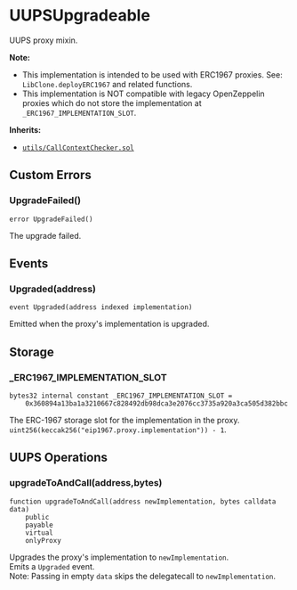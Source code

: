 # UUPSUpgradeable

UUPS proxy mixin.


<b>Note:</b>

- This implementation is intended to be used with ERC1967 proxies. See: `LibClone.deployERC1967` and related functions.
- This implementation is NOT compatible with legacy OpenZeppelin proxies
which do not store the implementation at `_ERC1967_IMPLEMENTATION_SLOT`.

<b>Inherits:</b>  

- [`utils/CallContextChecker.sol`](utils/callcontextchecker.md)  


<!-- customintro:start --><!-- customintro:end -->

## Custom Errors

### UpgradeFailed()

```solidity
error UpgradeFailed()
```

The upgrade failed.

## Events

### Upgraded(address)

```solidity
event Upgraded(address indexed implementation)
```

Emitted when the proxy's implementation is upgraded.

## Storage

### _ERC1967_IMPLEMENTATION_SLOT

```solidity
bytes32 internal constant _ERC1967_IMPLEMENTATION_SLOT =
    0x360894a13ba1a3210667c828492db98dca3e2076cc3735a920a3ca505d382bbc
```

The ERC-1967 storage slot for the implementation in the proxy.   
`uint256(keccak256("eip1967.proxy.implementation")) - 1`.

## UUPS Operations

### upgradeToAndCall(address,bytes)

```solidity
function upgradeToAndCall(address newImplementation, bytes calldata data)
    public
    payable
    virtual
    onlyProxy
```

Upgrades the proxy's implementation to `newImplementation`.   
Emits a `Upgraded` event.   
Note: Passing in empty `data` skips the delegatecall to `newImplementation`.